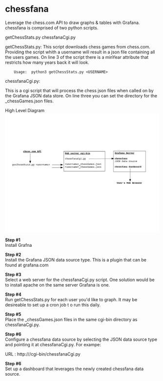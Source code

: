 # chessfana
Leverage the chess.com API to draw graphs &amp; tables with Grafana.  chessfana is comprised of two python scripts.

getChessStats.py
chessfanaCgi.py

getChessStats.py: This script downloads chess games from chess.com.  Providing the script whith a username will result in a json file containing all the users games.  On line 3 of the script there is a minYear attribute that restricts how many years back it will look.

        Usage:  python3 getChessStats.py <USERNAME>

chessfanaCgi.py:

This is a cgi script that will process the chess json files when called on by the Grafana JSON data store.  On line three you can set the directory for the <username>_chessGames.json files.

High Level Diagram
![alt tag](https://github.com/netdsg/chessfana/blob/master/chessFanaDiagram.png)
  
**Step #1**<br>
Install Grafna

**Step #2**<br>
Install the Grafana JSON data source type.  This is a plugin that can be found at grafana.com

**Step #3**<br>
Select a web server for the chessfanaCgi.py script.  One solution would be to install apache on the same server Grafana is one.  

**Step #4**<br>
Run getChessStats.py for each user you'd like to graph.  It may be desireable to set up a cron job t
o run this daily.

**Step #5**<br>
Place the <userame>_chessGames.json files in the same cgi-bin directory as chessfanaCgi.py.

**Step #6**<br>
Configure a chessfana data source by selecting the JSON data source type and pointing it at chessfanaCgi.py.  For exampe:

URL :  http://<SERVER>/cgi-bin/chessfanaCgi.py

**Step #6**<br>
Set up a dashboard that leverages the newly created chessfana data source.
